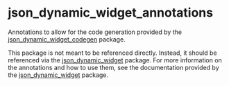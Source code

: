# json_dynamic_widget_annotations

Annotations to allow for the code generation provided by the [json_dynamic_widget_codegen] package.

This package is not meant to be referenced directly.  Instead, it should be referenced via the [json_dynamic_widget] package.  For more information on the annotations and how to use them, see the documentation provided by the [json_dynamic_widget] package.


<!-- Links -->

[json_dynamic_widget]: https://pub.dev/packages/json_dynamic_widget
[json_dynamic_widget_codegen]: (https://pub.dev/packages/json_dynamic_widget_codegen)